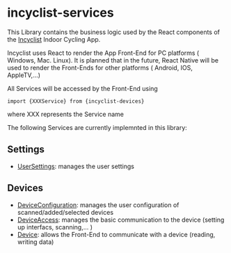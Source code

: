 # incyclist-services

This Library contains the business logic used by the React components of the [Incyclist](https://incyclist.com) Indoor Cycling App. 

Incyclist uses React to render the App Front-End for PC platforms ( Windows, Mac. Linux). It is planned that in the future, React Native will be used to render the Front-Ends for other platforms ( Android, IOS, AppleTV,...)

All Services will be accessed by the Front-End using 

```
import {XXXService} from {incyclist-devices}

```

where XXX represents the Service name

The following Services are currently implemnted in this library:

## Settings
- [UserSettings](./src/settings/user/README.MD): manages the user settings 


## Devices
- [DeviceConfiguration](./src/devices/configuration/README.MD): manages the user configuration of scanned/added/selected devices
- [DeviceAccess](./src/devices/access/README.MD): manages the basic communication to the device (setting up interfacs, scanning,... )
- [Device](./src/devices/device/README.MD): allows the Front-End to communicate with a device (reading, writing data)
